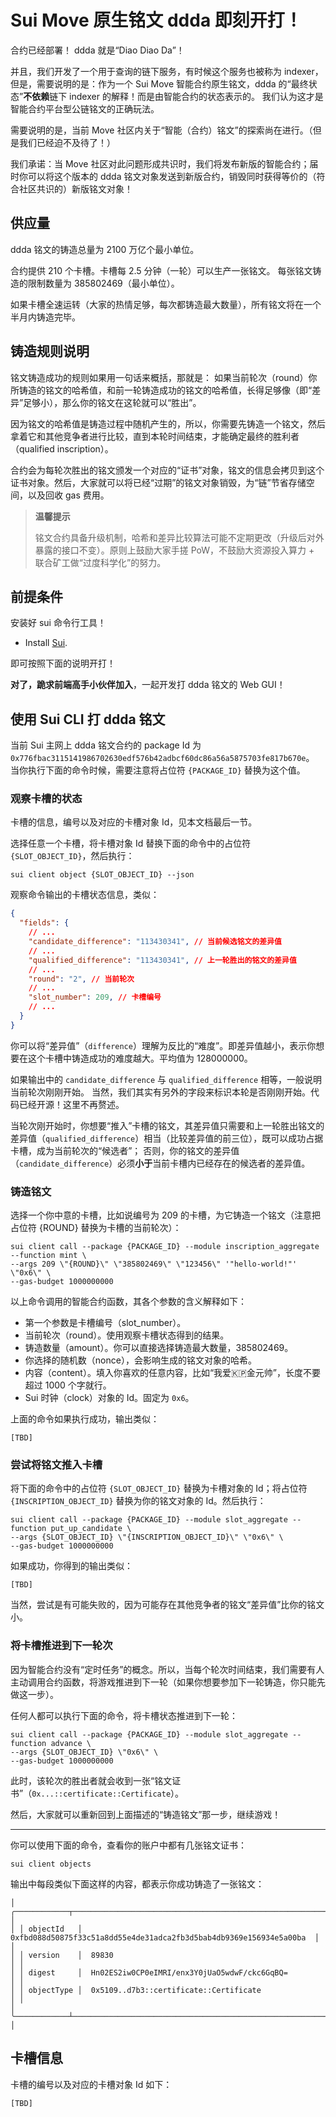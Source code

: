 # Sui Move 原生铭文 ddda 即刻开打！

合约已经部署！ ddda 就是“Diao Diao Da”！

并且，我们开发了一个用于查询的链下服务，有时候这个服务也被称为 indexer，
但是，需要说明的是：作为一个 Sui Move 智能合约原生铭文，ddda 的“最终状态”**不依赖**链下 indexer 的解释！而是由智能合约的状态表示的。
我们认为这才是智能合约平台型公链铭文的正确玩法。

需要说明的是，当前 Move 社区内关于“智能（合约）铭文”的探索尚在进行。（但是我们已经迫不及待了！）

我们承诺：当 Move 社区对此问题形成共识时，我们将发布新版的智能合约；届时你可以将这个版本的 ddda 铭文对象发送到新版合约，销毁同时获得等价的（符合社区共识的）新版铭文对象！

## 供应量

ddda 铭文的铸造总量为 2100 万亿个最小单位。

合约提供 210 个卡槽。卡槽每 2.5 分钟（一轮）可以生产一张铭文。 每张铭文铸造的限制数量为 385802469（最小单位）。

如果卡槽全速运转（大家的热情足够，每次都铸造最大数量），所有铭文将在一个半月内铸造完毕。

## 铸造规则说明

铭文铸造成功的规则如果用一句话来概括，那就是： 如果当前轮次（round）你所铸造的铭文的哈希值，和前一轮铸造成功的铭文的哈希值，长得足够像（即“差异”足够小），那么你的铭文在这轮就可以“胜出”。

因为铭文的哈希值是铸造过程中随机产生的，所以，你需要先铸造一个铭文，然后拿着它和其他竞争者进行比较，直到本轮时间结束，才能确定最终的胜利者（qualified inscription）。

合约会为每轮次胜出的铭文颁发一个对应的“证书”对象，铭文的信息会拷贝到这个证书对象。然后，大家就可以将已经“过期”的铭文对象销毁，为“链”节省存储空间，以及回收 gas 费用。

> **温馨提示**
> 
> 铭文合约具备升级机制，哈希和差异比较算法可能不定期更改（升级后对外暴露的接口不变）。原则上鼓励大家手搓 PoW，不鼓励大资源投入算力 + 联合矿工做“过度科学化”的努力。

## 前提条件

安装好 sui 命令行工具！

* Install [Sui](https://docs.sui.io/build/install).

即可按照下面的说明开打！

**对了，跪求前端高手小伙伴加入**，一起开发打 ddda 铭文的 Web GUI！

## 使用 Sui CLI 打 ddda 铭文

当前 Sui 主网上 ddda 铭文合约的 package Id 为 `0x776fbac3115141986702630edf576b42adbcf60dc86a56a5875703fe817b670e`。
当你执行下面的命令时候，需要注意将占位符 `{PACKAGE_ID}` 替换为这个值。

### 观察卡槽的状态

卡槽的信息，编号以及对应的卡槽对象 Id，见本文档最后一节。

选择任意一个卡槽，将卡槽对象 Id 替换下面的命令中的占位符 `{SLOT_OBJECT_ID}`，然后执行：

```shell
sui client object {SLOT_OBJECT_ID} --json
```

观察命令输出的卡槽状态信息，类似：

```json
{
  "fields": {
    // ...
    "candidate_difference": "113430341", // 当前候选铭文的差异值
    // ...
    "qualified_difference": "113430341", // 上一轮胜出的铭文的差异值
    // ...
    "round": "2", // 当前轮次
    // ...
    "slot_number": 209, // 卡槽编号
    // ...
  }
}
```

你可以将“差异值”（`difference`）理解为反比的“难度”。即差异值越小，表示你想要在这个卡槽中铸造成功的难度越大。平均值为 128000000。

如果输出中的 `candidate_difference` 与 `qualified_difference` 相等，一般说明当前轮次刚刚开始。
当然，我们其实有另外的字段来标识本轮是否刚刚开始。代码已经开源！这里不再赘述。

当轮次刚开始时，你想要“推入”卡槽的铭文，其差异值只需要和上一轮胜出铭文的差异值（`qualified_difference`）相当（比较差异值的前三位），既可以成功占据卡槽，成为当前轮次的“候选者”；
否则，你的铭文的差异值（`candidate_difference`）必须**小于**当前卡槽内已经存在的候选者的差异值。

### 铸造铭文

选择一个你中意的卡槽，比如说编号为 209 的卡槽，为它铸造一个铭文（注意把占位符 {ROUND} 替换为卡槽的当前轮次）：


```shell
sui client call --package {PACKAGE_ID} --module inscription_aggregate --function mint \
--args 209 \"{ROUND}\" \"385802469\" \"123456\" '"hello-world!"' \"0x6\" \
--gas-budget 1000000000
```

以上命令调用的智能合约函数，其各个参数的含义解释如下：

* 第一个参数是卡槽编号（slot_number）。
* 当前轮次（round）。使用观察卡槽状态得到的结果。
* 铸造数量（amount）。你可以直接选择铸造最大数量，385802469。
* 你选择的随机数（nonce），会影响生成的铭文对象的哈希。
* 内容（content）。填入你喜欢的任意内容，比如“我爱🇰🇵金元帅”，长度不要超过 1000 个字就行。 
* Sui 时钟（clock）对象的 Id。固定为 `0x6`。

上面的命令如果执行成功，输出类似：

```text
[TBD]
```

### 尝试将铭文推入卡槽

将下面的命令中的占位符 `{SLOT_OBJECT_ID}` 替换为卡槽对象的 Id；将占位符 `{INSCRIPTION_OBJECT_ID}` 替换为你的铭文对象的 Id。然后执行：

```shell
sui client call --package {PACKAGE_ID} --module slot_aggregate --function put_up_candidate \
--args {SLOT_OBJECT_ID} \"{INSCRIPTION_OBJECT_ID}\" \"0x6\" \
--gas-budget 1000000000
```

如果成功，你得到的输出类似：

```text
[TBD]
```

当然，尝试是有可能失败的，因为可能存在其他竞争者的铭文“差异值”比你的铭文小。

### 将卡槽推进到下一轮次

因为智能合约没有“定时任务”的概念。所以，当每个轮次时间结束，我们需要有人主动调用合约函数，将游戏推进到下一轮（如果你想要参加下一轮铸造，你只能先做这一步）。

任何人都可以执行下面的命令，将卡槽状态推进到下一轮：

```shell
sui client call --package {PACKAGE_ID} --module slot_aggregate --function advance \
--args {SLOT_OBJECT_ID} \"0x6\" \
--gas-budget 1000000000
```

此时，该轮次的胜出者就会收到一张“铭文证书”（`0x...::certificate::Certificate`）。

然后，大家就可以重新回到上面描述的“铸造铭文”那一步，继续游戏！

--------

你可以使用下面的命令，查看你的账户中都有几张铭文证书：

```shell
sui client objects
```

输出中每段类似下面这样的内容，都表示你成功铸造了一张铭文：

```text
│ ╭────────────┬──────────────────────────────────────────────────────────────────────╮ │
│ │ objectId   │  0xfbd088d50875f33c51a8dd55e4de31adca2fb3d5bab4db9369e156934e5a00ba  │ │
│ │ version    │  89830                                                               │ │
│ │ digest     │  Hn02ES2iw0CP0eIMRI/enx3Y0jUaO5wdwF/ckc6GqBQ=                        │ │
│ │ objectType │  0x5109..d7b3::certificate::Certificate                              │ │
│ ╰────────────┴──────────────────────────────────────────────────────────────────────╯ │
```


## 卡槽信息

卡槽的编号以及对应的卡槽对象 Id 如下：

```text
[TBD]
```
